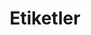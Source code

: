 ---
layout   : tags
title    : Etiketler
description: "Etiket sayfasından hızlı bir şekilde yazılara erişebilirisiniz."
permalink: /etiketler/
image    : "/images/ahmetcadirci-wallpaper.jpg"
---